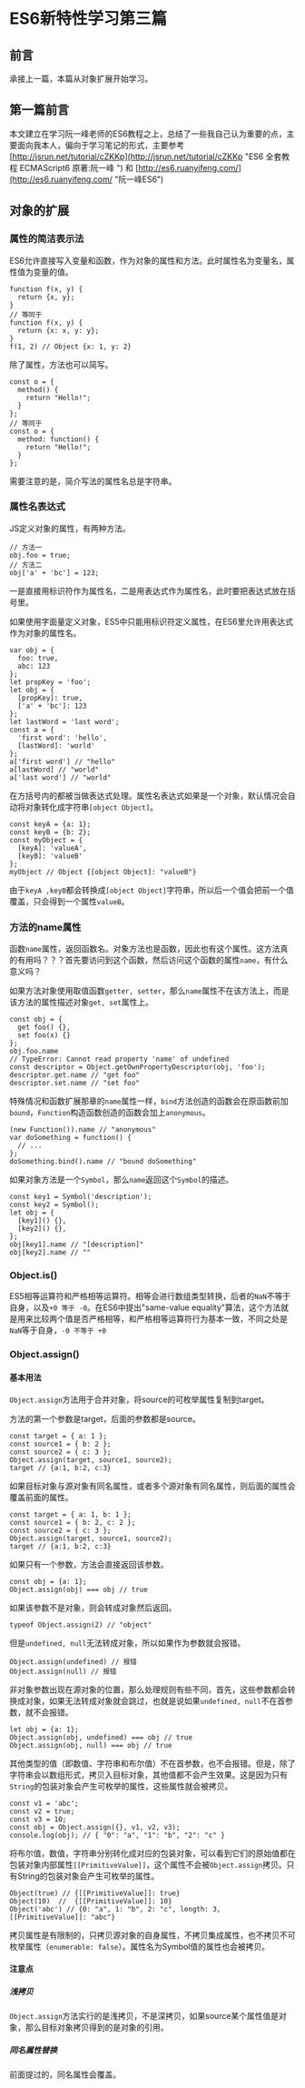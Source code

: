 # ES6新特性学习第三篇 #

## 前言 ##

承接上一篇，本篇从对象扩展开始学习。

## 第一篇前言 ##

本文建立在学习阮一峰老师的ES6教程之上，总结了一些我自己认为重要的点，主要面向我本人，偏向于学习笔记的形式，主要参考 [http://jsrun.net/tutorial/cZKKp](http://jsrun.net/tutorial/cZKKp "ES6 全套教程 ECMAScript6 原著:阮一峰 ") 和 [http://es6.ruanyifeng.com/](http://es6.ruanyifeng.com/ "阮一峰ES6")

## 对象的扩展 ##

### 属性的简洁表示法 ###

ES6允许直接写入变量和函数，作为对象的属性和方法。此时属性名为变量名，属性值为变量的值。

	function f(x, y) {
	  return {x, y};
	}
	// 等同于
	function f(x, y) {
	  return {x: x, y: y};
	}
	f(1, 2) // Object {x: 1, y: 2}

除了属性，方法也可以简写。

	const o = {
	  method() {
	    return "Hello!";
	  }
	};
	// 等同于
	const o = {
	  method: function() {
	    return "Hello!";
	  }
	};

需要注意的是，简介写法的属性名总是字符串。

### 属性名表达式 ###

JS定义对象的属性，有两种方法。

	// 方法一
	obj.foo = true;
	// 方法二
	obj['a' + 'bc'] = 123;

一是直接用标识符作为属性名，二是用表达式作为属性名，此时要把表达式放在括号里。

如果使用字面量定义对象，ES5中只能用标识符定义属性，在ES6里允许用表达式作为对象的属性名。

	var obj = {
	  foo: true,
	  abc: 123
	};
	let propKey = 'foo';
	let obj = {
	  [propKey]: true,
	  ['a' + 'bc']: 123
	};
	let lastWord = 'last word';
	const a = {
	  'first word': 'hello',
	  [lastWord]: 'world'
	};
	a['first word'] // "hello"
	a[lastWord] // "world"
	a['last word'] // "world"

在方括号内的都被当做表达式处理。属性名表达式如果是一个对象，默认情况会自动将对象转化成字符串`[object Object]`。

	const keyA = {a: 1};
	const keyB = {b: 2};
	const myObject = {
	  [keyA]: 'valueA',
	  [keyB]: 'valueB'
	};
	myObject // Object {[object Object]: "valueB"}

由于`keyA ,keyB`都会转换成`[object Object]`字符串，所以后一个值会把前一个值覆盖，只会得到一个属性`valueB`。

### 方法的name属性 ###

函数`name`属性，返回函数名。对象方法也是函数，因此也有这个属性。这方法真的有用吗？？？首先要访问到这个函数，然后访问这个函数的属性`name`，有什么意义吗？

如果方法对象使用取值函数`getter, setter`，那么`name`属性不在该方法上，而是该方法的属性描述对象`get, set`属性上。

	const obj = {
	  get foo() {},
	  set foo(x) {}
	};
	obj.foo.name
	// TypeError: Cannot read property 'name' of undefined
	const descriptor = Object.getOwnPropertyDescriptor(obj, 'foo');
	descriptor.get.name // "get foo"
	descriptor.set.name // "set foo"

特殊情况和函数扩展那章的`name`属性一样，`bind`方法创造的函数会在原函数前加`bound`，`Function`构造函数创造的函数会加上`anonymous`。

	(new Function()).name // "anonymous"
	var doSomething = function() {
	  // ...
	};
	doSomething.bind().name // "bound doSomething"

如果对象方法是一个`Symbol`，那么`name`返回这个`Symbol`的描述。

	const key1 = Symbol('description');
	const key2 = Symbol();
	let obj = {
	  [key1]() {},
	  [key2]() {},
	};
	obj[key1].name // "[description]"
	obj[key2].name // ""

### Object.is() ###

ES5相等运算符和严格相等运算符。相等会进行数组类型转换，后者的`NaN`不等于自身，以及`+0 等于 -0`。在ES6中提出"same-value equality"算法，这个方法就是用来比较两个值是否严格相等，和严格相等运算符行为基本一致，不同之处是`NaN`等于自身，`-0 不等于 +0`

### Object.assign() ###

#### 基本用法 ####

`Object.assign`方法用于合并对象，将source的可枚举属性复制到target。

方法的第一个参数是target，后面的参数都是source。

	const target = { a: 1 };
	const source1 = { b: 2 };
	const source2 = { c: 3 };
	Object.assign(target, source1, source2);
	target // {a:1, b:2, c:3}

如果目标对象与源对象有同名属性，或者多个源对象有同名属性，则后面的属性会覆盖前面的属性。

	const target = { a: 1, b: 1 };
	const source1 = { b: 2, c: 2 };
	const source2 = { c: 3 };
	Object.assign(target, source1, source2);
	target // {a:1, b:2, c:3}

如果只有一个参数，方法会直接返回该参数。

	const obj = {a: 1};
	Object.assign(obj) === obj // true

如果该参数不是对象，则会转成对象然后返回。

	typeof Object.assign(2) // "object"

但是`undefined, null`无法转成对象，所以如果作为参数就会报错。

	Object.assign(undefined) // 报错
	Object.assign(null) // 报错

非对象参数出现在源对象的位置，那么处理规则有些不同，首先，这些参数都会转换成对象，如果无法转成对象就会跳过，也就是说如果`undefined, null`不在首参数，就不会报错。

	let obj = {a: 1};
	Object.assign(obj, undefined) === obj // true
	Object.assign(obj, null) === obj // true

其他类型的值（即数值、字符串和布尔值）不在首参数，也不会报错。但是，除了字符串会以数组形式，拷贝入目标对象，其他值都不会产生效果。这是因为只有`String`的包装对象会产生可枚举的属性，这些属性就会被拷贝。

	const v1 = 'abc';
	const v2 = true;
	const v3 = 10;
	const obj = Object.assign({}, v1, v2, v3);
	console.log(obj); // { "0": "a", "1": "b", "2": "c" }

将布尔值，数值，字符串分别转化成对应的包装对象，可以看到它们的原始值都在包装对象内部属性`[[PrimitiveValue]]`，这个属性不会被`Object.assign`拷贝。只有String的包装对象会产生可枚举的属性。

	Object(true) // {[[PrimitiveValue]]: true}
	Object(10)  //  {[[PrimitiveValue]]: 10}
	Object('abc') // {0: "a", 1: "b", 2: "c", length: 3, [[PrimitiveValue]]: "abc"}

拷贝属性是有限制的，只拷贝源对象的自身属性，不拷贝集成属性，也不拷贝不可枚举属性（`enumerable: false`）。属性名为Symbol值的属性也会被拷贝。

#### 注意点 ####

##### 浅拷贝 #####

`Object.assign`方法实行的是浅拷贝，不是深拷贝，如果source某个属性值是对象，那么目标对象拷贝得到的是对象的引用。

##### 同名属性替换 #####

前面提过的，同名属性会覆盖。